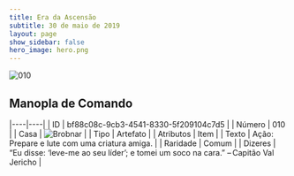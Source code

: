 ```yaml
---
title: Era da Ascensão
subtitle: 30 de maio de 2019
layout: page
show_sidebar: false
hero_image: hero.png
---
```


![010](https://cdn.keyforgegame.com/media/card_front/pt/435_010_X72VHQ34WC7X_pt.png)

## Manopla de Comando

|----|----|
| ID | bf88c08c-9cb3-4541-8330-5f209104c7d5 |
| Número | 010 |
| Casa | ![Brobnar](https://archonarcana.com/images/thumb/e/e0/Brobnar.png/22px-Brobnar.png "Brobnar") |
| Tipo | Artefato |
| Atributos | Item |
| Texto | Ação: Prepare e lute com uma criatura amiga. |
| Raridade | Comum |
| Dizeres | “Eu disse: ‘leve-me ao seu líder’; e tomei um soco na cara.” – Capitão Val Jericho |
